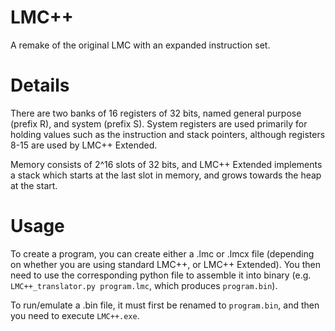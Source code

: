 # LMC++
A remake of the original LMC with an expanded instruction set.

# Details
There are two banks of 16 registers of 32 bits, named general purpose (prefix R), and system (prefix S).
System registers are used primarily for holding values such as the instruction and stack pointers, although registers 8-15 are used by LMC++ Extended.

Memory consists of 2^16 slots of 32 bits, and LMC++ Extended implements a stack which starts at the last slot in memory, and grows towards the heap at the start.

# Usage
To create a program, you can create either a .lmc or .lmcx file (depending on whether you are using standard LMC++, or LMC++ Extended). You then need to use the corresponding python file to assemble it into binary (e.g. `LMC++_translator.py program.lmc`, which produces `program.bin`).

To run/emulate a .bin file, it must first be renamed to `program.bin`, and then you need to execute `LMC++.exe`.
